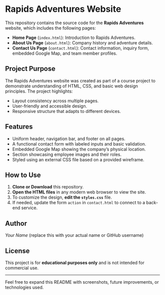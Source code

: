 # Rapids Adventures Website

This repository contains the source code for the **Rapids Adventures** website, which includes the following pages:

- **Home Page** (`index.html`): Introduction to Rapids Adventures.
- **About Us Page** (`about.html`): Company history and adventure details.
- **Contact Us Page** (`contact.html`): Contact information, inquiry form, embedded Google Map, and team member profiles.

## Project Purpose

The Rapids Adventures website was created as part of a course project to demonstrate understanding of HTML, CSS, and basic web design principles. The project highlights:

- Layout consistency across multiple pages.
- User-friendly and accessible design.
- Responsive structure that adapts to different devices.

## Features

- Uniform header, navigation bar, and footer on all pages.
- A functional contact form with labeled inputs and basic validation.
- Embedded Google Map showing the company’s physical location.
- Section showcasing employee images and their roles.
- Styled using an external CSS file based on a provided wireframe.

## How to Use

1. **Clone or Download** this repository.
2. **Open the HTML files** in any modern web browser to view the site.
3. To customize the design, **edit the `styles.css`** file.
4. If needed, update the form `action` in `contact.html` to connect to a back-end service.

## Author

*Your Name* (replace this with your actual name or GitHub username)

## License

This project is for **educational purposes only** and is not intended for commercial use.

---

Feel free to expand this README with screenshots, future improvements, or technologies used.
